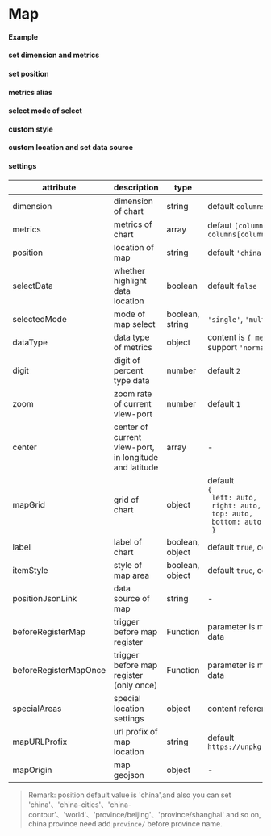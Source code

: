 # Map

#### Example

<vuep template="#simple-map"></vuep>

<script v-pre type="text/x-template" id="simple-map">
<template>
  <ve-map :data="chartData"></ve-map>
</template>

<script>
  export default {
    data () {
      return {
        chartData: {
          columns: ['location', 'GDP'],
          rows: [
            { 'location': '吉林', 'GDP': 123, 'person': 123, 'area': 92134 },
            { 'location': '北京', 'GDP': 1223, 'person': 2123, 'area': 29234 },
            { 'location': '上海', 'GDP': 2123, 'person': 1243, 'area': 94234 },
            { 'location': '浙江', 'GDP': 4123, 'person': 5123, 'area': 29234 }
          ]
        }
      }
    }
  }
</script>
</script>

#### set dimension and metrics

<vuep template="#set-metrics-dimension"></vuep>

<script v-pre type="text/x-template" id="set-metrics-dimension">
<template>
  <ve-map :data="chartData" :settings="chartSettings"></ve-map>
</template>

<script>
  export default {
    data () {
      this.chartSettings = {
        position: 'china',
        dimension: 'location',
        metrics: ['person', 'area'],
        dataType: {
          'area': 'KMB'
        }
      }
      return {
        chartData: {
          columns: ['location', 'GDP'],
          rows: [
            { 'location': '吉林', 'GDP': 123, 'person': 123, 'area': 92134 },
            { 'location': '北京', 'GDP': 1223, 'person': 2123, 'area': 29234 },
            { 'location': '上海', 'GDP': 2123, 'person': 1243, 'area': 94234 },
            { 'location': '浙江', 'GDP': 4123, 'person': 5123, 'area': 29234 }
          ]
        }
      }
    }
  }
</script>
</script>

#### set position

<vuep template="#set-city"></vuep>

<script v-pre type="text/x-template" id="set-city">
<template>
  <ve-map :data="chartData" :settings="chartSettings"></ve-map>
</template>

<script>
  export default {
    data () {
      this.chartSettings = {
        position: 'province/beijing'
      }
      return {
        chartData: {
          columns: ['location', 'GDP'],
          rows: [
            { 'location': '延庆区', 'GDP': 123 },
            { 'location': '密云区', 'GDP': 1223 },
            { 'location': '平谷区', 'GDP': 2123 },
            { 'location': '海淀区', 'GDP': 4123 }
          ]
        }
      }
    }
  }
</script>
</script>

#### metrics alias

<vuep template="#change-metrics-name"></vuep>

<script v-pre type="text/x-template" id="change-metrics-name">
<template>
  <ve-map :data="chartData" :settings="chartSettings"></ve-map>
</template>

<script>
  export default {
    data () {
      this.chartSettings = {
        labelMap: {
          'GDP': '国内生产总值'
        }
      }
      return {
        chartData: {
          columns: ['location', 'GDP'],
          rows: [
            { 'location': '延庆区', 'GDP': 123 },
            { 'location': '密云区', 'GDP': 1223 },
            { 'location': '平谷区', 'GDP': 2123 },
            { 'location': '海淀区', 'GDP': 4123 }
          ]
        }
      }
    }
  }
</script>
</script>

#### select mode of select

<vuep template="#set-selection"></vuep>

<script v-pre type="text/x-template" id="set-selection">
<template>
  <div>
    <span>selected: {{ cityName || '-' }}</span>
    <ve-map :data="chartData" :settings="chartSettings" :events="chartEvents"></ve-map>
  </div>
</template>

<script>
  export default {
    data () {
      this.chartData = {
        columns: ['location', 'GDP'],
        rows: [
          { 'location': '吉林', 'GDP': 123 },
          { 'location': '北京', 'GDP': 1223 },
          { 'location': '上海', 'GDP': 2123 },
          { 'location': '浙江', 'GDP': 4123 }
        ]
      }
      this.chartSettings = {
        position: 'china',
        // selectData: true,
        selectedMode: 'single'
      }
      this.chartEvents = {
        click: (v) => {
          this.cityName = v.name
        }
      }
      return {
        cityName: ''
      }
    }
  }
</script>
</script>

#### custom style

<vuep template="#set-style"></vuep>

<script v-pre type="text/x-template" id="set-style">
<template>
  <ve-map :data="chartData" :settings="chartSettings"></ve-map>
</template>

<script>
  export default {
    data () {
      this.chartSettings = {
        position: 'china',
        label: false,
        itemStyle: {
          normal: {
            borderColor: '#00f'
          }
        },
        zoom: 1.2
      }
      return {
        chartData: {
          columns: ['location', 'GDP'],
          rows: [
            { 'location': '吉林', 'GDP': 123 },
            { 'location': '北京', 'GDP': 1223 },
            { 'location': '上海', 'GDP': 2123 },
            { 'location': '浙江', 'GDP': 4123 }
          ]
        }
      }
    }
  }
</script>
</script>

#### custom location and set data source

<vuep template="#set-position-json"></vuep>

<script v-pre type="text/x-template" id="set-position-json">
<template>
  <ve-map :data="chartData" :settings="chartSettings" :extend="chartExtend"></ve-map>
</template>

<script>
  export default {
    data () {
      this.chartSettings = {
        positionJsonLink: 'https://unpkg.com/v-charts-custom-maps@0.2.1/hk-geo.json',
        position: 'HK',
        beforeRegisterMap (json) {
          // edit data here such as:
          // json.features[0].properties.cp = [121.509062, 26.044332]
          return json
        }
      }
      this.chartExtend = {
        series: {
          nameMap: {
            'Central and Western':'中西区',
            'Eastern':'东区',
            'Islands':'离岛',
            'Kowloon City':'九龙城',
            'Kwai Tsing':'葵青',
            'Kwun Tong':'观塘',
            'North':'北区',
            'Sai Kung':'西贡',
            'Sha Tin':'沙田',
            'Sham Shui Po':'深水埗',
            'Southern':'南区',
            'Tai Po':'大埔',
            'Tsuen Wan':'荃湾',
            'Tuen Mun':'屯门',
            'Wan Chai':'湾仔',
            'Wong Tai Sin':'黄大仙',
            'Yau Tsim Mong':'油尖旺',
            'Yuen Long':'元朗'
          }
        }
      }
      return {
        chartData: {
          columns: ['location', ' person'],
          rows: [
            { 'location': '北区', ' person': 123 }
          ]
        }
      }
    }
  }
</script>
</script>

#### settings

| attribute | description | type | remark |
| --- | --- | --- | --- |
| dimension | dimension of chart | string | default `columns[0]` |
| metrics | metrics of chart | array | defaut `[columns[1] ~ columns[columns.length - 1]]` |
| position | location of map | string | default `'china'` |
| selectData | whether highlight data location | boolean | default `false` |
| selectedMode | mode of map select | boolean, string | `'single'`, `'multiple'`, default `false` |
| dataType | data type of metrics | object | content is `{ metricsName: dataType }`, support `'normal'`, `'KMB'`, `'percent'` |
| digit | digit of percent type data | number | default `2` |
| zoom | zoom rate of current view-port | number | default `1` |
| center | center of current view-port, in longitude and latitude | array | - |
| mapGrid | grid of chart | object | default <br>`{`<br>` left: auto,`<br>` right: auto,`<br>` top: auto,`<br>` bottom: auto`<br>` }` |
| label | label of chart | boolean, object | default `true`, content reference [docs](http://ecomfe.github.io/echarts-doc/public/en/option.html#series-map.label) |
| itemStyle | style of map area | boolean, object | default `true`, content reference [docs](http://ecomfe.github.io/echarts-doc/public/en/option.html#series-map.itemStyle) |
| positionJsonLink | data source of map | string | - |
| beforeRegisterMap | trigger before map register | Function | parameter is map data, need to return map data |
| beforeRegisterMapOnce | trigger before map register (only once) | Function | parameter is map data, need to return map data |
| specialAreas | special location settings | object | content reference [docs](http://echarts.baidu.com/api.html#echarts.registerMap) |
| mapURLProfix | url profix of map location | string | default  `https://unpkg.com/echarts@3.6.2/map/json/` |
| mapOrigin | map geojson | object | - |

> Remark: position default value is 'china',and also you can set 'china'、'china-cities'、'china-contour'、'world'、'province/beijing'、'province/shanghai' and so on, china province need add `province/` before province name.
